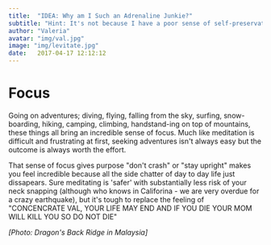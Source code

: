 ```yaml
---
title:  "IDEA: Why am I Such an Adrenaline Junkie?"
subtitle: "Hint: It's not because I have a poor sense of self-preservation"
author: "Valeria"
avatar: "img/val.jpg"
image: "img/levitate.jpg"
date:   2017-04-17 12:12:12
---
```


# Focus 

Going on adventures; diving, flying, falling from the sky, surfing, snow-boarding, hiking, camping, climbing, handstand-ing on top of mountains, these things all bring an incredible sense of focus. Much like meditation is difficult and frustrating at first, seeking adventures isn't always easy but the outcome is always worth the effort. 

That sense of focus gives purpose "don't crash" or "stay upright" makes you feel incredible because all the side chatter of day to day life just dissapears. Sure meditating is 'safer' with substantially less risk of your neck snapping (although who knows in Califorina - we are very overdue for a crazy earthquake), but it's tough to replace the feeling of "CONCENCRATE VAL, YOUR LIFE MAY END AND IF YOU DIE YOUR MOM WILL KILL YOU SO DO NOT DIE"


*[Photo: Dragon's Back Ridge in Malaysia]*